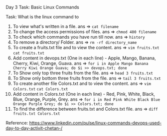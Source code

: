 Day 3 Task: Basic Linux Commands

Task: What is the linux command to

1. To view what's written in a file.
ans => `cat filename`
2. To change the access permissions of files.
ans => `chmod 400 filename`
3. To check which commands you have run till now.
ans => `history`
4. To remove a directory/ Folder.
ans => `rm -rf directory_name`
5. To create a fruits.txt file and to view the content.
ans => `vim fruits.txt`
       `cat fruits.txt`
6. Add content in devops.txt (One in each line) - Apple, Mango, Banana, Cherry, Kiwi, Orange, Guava.
ans => `for i in Apple Mango Banana Cherry Kiwi Orange Guava; do $i >> devops.txt; done`
7. To Show only top three fruits from the file.
ans => `head 3 fruits.txt`
8. To Show only bottom three fruits from the file.
ans => `tail 3 fruits.txt`
9. To create another file Colors.txt and to view the content.
ans => `vim Colors.txt`
       `cat Colors.txt`
10. Add content in Colors.txt (One in each line) - Red, Pink, White, Black, Blue, Orange, Purple, Grey.
ans => `for i in Red Pink White Black Blue Orange Purple Grey; do $i >> Colors.txt; done`
11. To find the difference between fruits.txt and Colors.txt file.
ans => `diff fruits.txt Colors.txt`


Reference: https://www.linkedin.com/pulse/linux-commands-devops-used-day-to-day-activit-chetan-/
